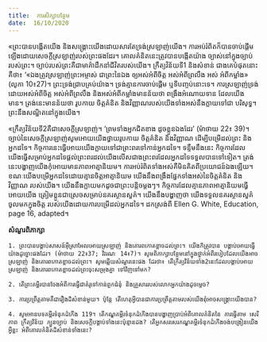 ```yaml
---
title:  ការសិក្សាបន្ថែម
date:  16/10/2020
---
```


«ព្រះបានបង្កើតយើង និងសង្គ្រោះយើងដោយសារតែទ្រង់ស្រឡាញ់យើង។ ការអប់រំពិតក៏បានចាប់ផ្តើមឡើងដោយសេចក្តីស្រឡាញ់របស់ព្រះផងដែរ។ គោលគំនិតនេះត្រូវបានបង្កើតយ៉ាង ច្បាស់នៅក្នុងច្បាប់របស់ព្រះ។ ច្បាប់របស់ព្រះគឺជាមាគ៌ាដឹកនាំជីវិតរបស់យើង។ ក្រឹត្យវិន័យទី1 និងសំខាន់ ជាងគេបំផុតនោះគឺថា៖ ‘«ឯងត្រូវស្រឡាញ់ព្រះអម្ចាស់ ជាព្រះនៃឯង ឲ្យអស់អំពីចិត្ត អស់អំពីព្រលឹង អស់ អំពីកម្លាំង» (លូកា 10៖27)។ ព្រះទ្រង់ជ្រាបគ្រប់យ៉ាង។ ទ្រង់គ្មានការចាប់ផ្តើម ឬទីបញ្ចប់នោះទេ។ ការស្រឡាញ់ទ្រង់ដោយអស់អំពីចិត្ត អស់អំពីព្រលឹង និងអស់អំពីកម្លាំងមានន័យថា ពង្រឹងអំណោយទាន ដែលយើងមាន។ ត្រង់នេះមានន័យថា រូបកាយ ចិត្តគំនិត និងវិញ្ញាណរបស់យើងទាំងអស់នឹងក្លាយទៅជា បរិសុទ្ធ។ ព្រះនឹងសណ្ឋិតនៅក្នុងយើង។

«ក្រឹត្យវិន័យទី2គឺជាសេចក្តីស្រឡាញ់។ ‘ព្រមទាំងអ្នកជិតខាង ដូចខ្លួនឯងដែរ’ (ម៉ាថាយ 22៖ 39)។ ច្បាប់នៃសេចក្តីស្រឡាញ់សូមអោយយើងថ្វាយរូបកាយ ចិត្តគំនិត និងវិញ្ញាណ ដើម្បីបម្រើដល់ព្រះ និងអ្នកដទៃ។ កិច្ចការនេះធ្វើអោយយើងក្លាយទៅជាព្រះពរទៅកាន់អ្នកដទៃ។ ទន្ទឹមនឹងនេះ កិច្ចការដែល យើងធ្វើសម្រាប់អ្នកដទៃផ្តល់ព្រះពរដល់យើងលើសជាងព្រះពរដែលអ្នកដទៃទទួលបានទៅទៀត។ ត្រង់ នេះបង្ហាញយើងកុំអោយមានភាពអាត្មានិយម។ ការអប់រំពិតទាំងអស់គឺមិនគិតពីប្រយោជន៍ឯងឡើយ។ ខណៈយើងបម្រើអ្នកដទៃដោយគ្មានចិត្តអាត្មានិយម យើងនឹងពង្រឹងផ្នែកទាំងអស់នៃចិត្តគំនិត និងវិញ្ញាណ របស់យើង។ យើងនឹងក្លាយមកដូចជាព្រះបន្តិចម្តងៗ។ កិច្ចការដែលគ្មានភាពអាត្មានិយមធ្វើអោយយើង ត្រៀមខ្លួនជាស្រេចសម្រាប់នគរស្ថានសួគ៌។ យើងនឹងបង្ហាញថា យើងទទួលនគរស្ថានសួគ៌ចូលមកក្នុងចិត្ត របស់យើងដោយការបម្រើដល់អ្នកដទៃ។ ដកស្រង់ពី Ellen G. White, Education, page 16, adapted។

**សំណួរពិភាក្សា**

`1. ព្រះបានបង្គាប់សាសន៍អ៊ីស្រាអែលអោយស្រឡាញ់ និងគោរពកោតខ្លាចដល់ព្រះ។ យើងក៏ត្រូវបាន បង្គាប់អោយធ្វើយ៉ាងដូច្នោះផងដែរ។ (ម៉ាថាយ 22៖37; វិវរណៈ 14៖7)។ សូមពិភាក្សាបន្ថែមនៅក្នុងថ្នាក់អំពីរបៀបដែលយើងអាចស្រឡាញ់ និងគោរពកោតខ្លាចដល់ព្រះ។ សូមឆ្លើយសំណួរនេះផង ដែរថា៖ តើក្រឹត្យវិន័យទាំង2នេះដែលបង្គាប់អោយស្រឡាញ់ និងគោរពកោតខ្លាចដល់ព្រះចុះសម្រុងគ្នា ទៅវិញទៅមក?`

`2. តើព្រះគម្ពីរបានចែងអំពីការធ្វើជាគំរូទៅកាន់ពួកជំនុំ និងគ្រួសាររបស់លោកអ្នកយ៉ាងដូចម្តេច?`

`3. ការប្រព្រឹត្តតាមគឺជារឿងដ៏សំខាន់មួយ។ ប៉ុន្តែ តើហេតុអ្វីបានជាការប្រព្រឹត្តតាមរបស់យើងពុំអាចសង្គ្រោះយើងបាន?`

`4. សូមអានបទគម្ពីរទំនុកដំកើង 119។ តើកណ្ឌគម្ពីរទំនុកដំកើងបានបង្ហាញប្រាប់អំពីគោលគំនិតនៃ ការធ្វើតាម សេរីភាព ក្រឹត្យវិន័យ ក្បួនច្បាប់ និងសេចក្តីបង្គាប់ទាំងនេះប៉ុន្មានដង? តើអ្នកសរសេរកណ្ឌគម្ពីរទំនុកដំកើងចង់បង្រៀនយើងអ្វីខ្លះ អំពីគោលគំនិតដ៏សំខាន់ទាំងនេះ?`